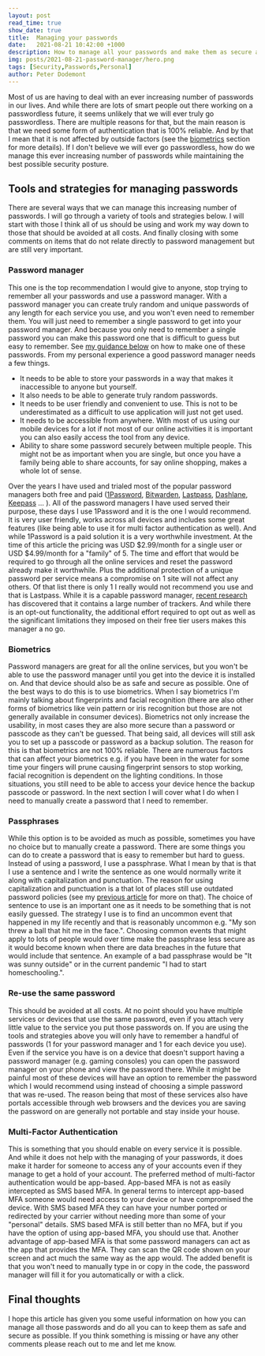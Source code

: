 ```yaml
---
layout: post
read_time: true
show_date: true
title:  Managing your passwords
date:   2021-08-21 10:42:00 +1000
description: How to manage all your passwords and make them as secure as possible.
img: posts/2021-08-21-password-manager/hero.png
tags: [Security,Passwords,Personal]
author: Peter Dodemont
---
```

Most of us are having to deal with an ever increasing number of passwords in our lives. And while there are lots of smart people out there working on a passwordless future, it seems unlikely that we will ever truly go passwordless. There are multiple reasons for that, but the main reason is that we need some form of authentication that is 100% reliable. And by that I mean that it is not affected by outside factors (see the [biometrics](#biometrics) section for more details).
If I don't believe we will ever go passwordless, how do we manage this ever increasing number of passwords while maintaining the best possible security posture.

## Tools and strategies for managing passwords
There are several ways that we can manage this increasing number of passwords. I will go through a variety of tools and strategies below. I will start with those I think all of us should be using and work my way down to those that should be avoided at all costs.
And finally closing with some comments on items that do not relate directly to password management but are still very important.

### Password manager
This one is the top recommendation I would give to anyone, stop trying to remember all your passwords and use a password manager. With a password manager you can create truly random and unique passwords of any length for each service you use, and you won't even need to remember them. You will just need to remember a single password to get into your password manager. And because you only need to remember a single password you can make this password one that is difficult to guess but easy to remember. See [my guidance below](#passphrases) on how to make one of these passwords.
From my personal experience a good password manager needs a few things.
* It needs to be able to store your passwords in a way that makes it inaccessible to anyone but yourself.
* It also needs to be able to generate truly random passwords.
* It needs to be user friendly and convenient to use. This is not to be underestimated as a difficult to use application will just not get used.
* It needs to be accessible from anywhere. With most of us using our mobile devices for a lot if not most of our online activities it is important you can also easily access the tool from any device.
* Ability to share some password securely between multiple people. This might not be as important when you are single, but once you have a family being able to share accounts, for say online shopping, makes a whole lot of sense.

Over the years I have used and trialed most of the popular password managers both free and paid ([1Password](https://1password.com/), [Bitwarden](https://bitwarden.com/), [Lastpass](https://www.lastpass.com/), [Dashlane](https://dashlane.com), [Keepass](https://keepass.info/) ... ).
All of the password managers I have used served their purpose, these days I use 1Password and it is the one I would recommend. It is very user friendly, works across all devices and includes some great features (like being able to use it for multi factor authentication as well). And while 1Password is a paid solution it is a very worthwhile investment. At the time of this article the pricing was USD $2.99/month for a single user or USD $4.99/month for a "family" of 5. The time and effort that would be required to go through all the online services and reset the password already make it worthwhile. Plus the additional protection of a unique password per service means a compromise on 1 site will not affect any others.
Of that list there is only 1 I really would not recommend you use and that is Lastpass. While it is a capable password manager, [recent research](https://www.theregister.com/2021/02/25/lastpass_android_trackers_found/) has discovered that it contains a large number of trackers. And while there is an opt-out functionality, the additional effort required to opt out as well as the significant limitations they imposed on their free tier users makes this manager a no go.

### Biometrics
Password managers are great for all the online services, but you won't be able to use the password manager until you get into the device it is installed on. And that device should also be as safe and secure as possible. One of the best ways to do this is to use biometrics. When I say biometrics I'm mainly talking about fingerprints and facial recognition (there are also other forms of biometrics like vein pattern or iris recognition but those are not generally available in consumer devices).
Biometrics not only increase the usability, in most cases they are also more secure than a password or passcode as they can't be guessed.
That being said, all devices will still ask you to set up a passcode or password as a backup solution. The reason for this is that biometrics are not 100% reliable. There are numerous factors that can affect your biometrics e.g. if you have been in the water for some time your fingers will prune causing fingerprint sensors to stop working, facial recognition is dependent on the lighting conditions. In those situations, you still need to be able to access your device hence the backup passcode or password. In the next section I will cover what I do when I need to manually create a password that I need to remember.

### Passphrases
While this option is to be avoided as much as possible, sometimes you have no choice but to manually create a password. There are some things you can do to create a password that is easy to remember but hard to guess.
Instead of using a password, I use a passphrase. What I mean by that is that I use a sentence and I write the sentence as one would normally write it along with capitalization and punctuation. The reason for using capitalization and punctuation is a that lot of places still use outdated password policies (see my [previous article](\password-policies.html) for more on that).
The choice of sentence to use is an important one as it needs to be something that is not easily guessed. The strategy I use is to find an uncommon event that happened in my life recently and that is reasonably uncommon e.g. "My son threw a ball that hit me in the face.". Choosing common events that might apply to lots of people would over time make the passphrase less secure as it would become known when there are data breaches in the future that would include that sentence. An example of a bad passphrase would be "It was sunny outside" or in the current pandemic "I had to start homeschooling.".

### Re-use the same password
This should be avoided at all costs. At no point should you have multiple services or devices that use the same password, even if you attach very little value to the service you put those passwords on. If you are using the tools and strategies above you will only have to remember a handful of passwords (1 for your password manager and 1 for each device you use).
Even if the service you have is on a device that doesn't support having a password manager (e.g. gaming consoles) you can open the password manager on your phone and view the password there. While it might be painful most of these devices will have an option to remember the password which I would recommend using instead of choosing a simple password that was re-used. The reason being that most of these services also have portals accessible through web browsers and the devices you are saving the password on are generally not portable and stay inside your house.

### Multi-Factor Authentication
This is something that you should enable on every service it is possible. And while it does not help with the managing of your passwords, it does make it harder for someone to access any of your accounts even if they manage to get a hold of your account.
The preferred method of multi-factor authentication would be app-based. App-based MFA is not as easily intercepted as SMS based MFA.
In general terms to intercept app-based MFA someone would need access to your device or have compromised the device. With SMS based MFA they can have your number ported or redirected by your carrier without needing more than some of your "personal" details.
SMS based MFA is still better than no MFA, but if you have the option of using app-based MFA, you should use that.
Another advantage of app-based MFA is that some password managers can act as the app that provides the MFA. They can scan the QR code shown on your screen and act much the same way as the app would. The added benefit is that you won't need to manually type in or copy in the code, the password manager will fill it for you automatically or with a click.

## Final thoughts
I hope this article has given you some useful information on how you can manage all those passwords and do all you can to keep them as safe and secure as possible. If you think something is missing or have any other comments please reach out to me and let me know.